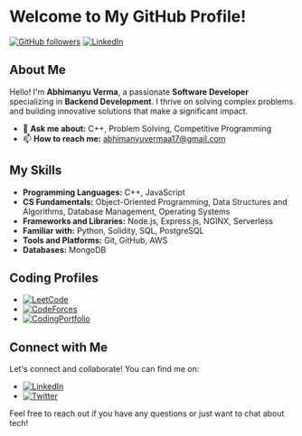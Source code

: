 # Welcome to My GitHub Profile!

[![GitHub followers](https://img.shields.io/github/followers/abhimanyu0x?label=Follow&style=social)](https://github.com/abhimanyu0x)
[![LinkedIn](https://img.shields.io/badge/LinkedIn-Connect-blue)](https://www.linkedin.com/in/abhimanyuvermaa/)

## About Me

Hello! I'm **Abhimanyu Verma**, a passionate **Software Developer** specializing in **Backend Development**. I thrive on solving complex problems and building innovative solutions that make a significant impact.

- 💬 **Ask me about:** C++, Problem Solving, Competitive Programming
- 📫 **How to reach me:** abhimanyuvermaa17@gmail.com

## My Skills

- **Programming Languages:** C++, JavaScript
- **CS Fundamentals:** Object-Oriented Programming, Data Structures and Algorithms, Database Management, Operating Systems
- **Frameworks and Libraries:** Node.js, Express.js, NGINX, Serverless
- **Familiar with:** Python, Solidity, SQL, PostgreSQL
- **Tools and Platforms:** Git, GitHub, AWS
- **Databases:** MongoDB
  
## Coding Profiles

- [![LeetCode](https://img.shields.io/badge/-LeetCode-orange)](https://leetcode.com/ashu0x)
- [![CodeForces](https://img.shields.io/badge/-CodeForces-blue)](https://codeforces.com/profile/abhimanyuvermas)
- [![CodingPortfolio](https://img.shields.io/badge/-CodingPortfolio-green)](https://codolio.com/profile/ashu0x)

## Connect with Me

Let's connect and collaborate! You can find me on:

- [![LinkedIn](https://img.shields.io/badge/LinkedIn-Connect-blue)](https://www.linkedin.com/in/abhimanyuvermaa/)
- [![Twitter](https://img.shields.io/twitter/follow/abhimanyu0x?style=social)](https://x.com/abhimanyu0x)

Feel free to reach out if you have any questions or just want to chat about tech!

